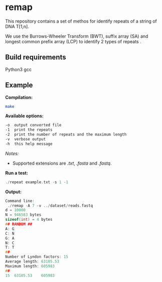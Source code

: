 # remap 

This repository contains a set of methos for identify repeats of a string of DNA T\[1,n\].

We use the Burrows-Wheeler Transform (BWT), suffix array (SA) and longest common prefix array (LCP) to identify 2 types of repeats .

## Build requirements

Python3
gcc

## Example

**Compilation:**

```sh
make
```

**Available options:**

```sh
-o  output converted file
-1	print the repeats
-2 	print the number of repeats and the maximum length
-v	verbose output
-h	this help message

```
_Notes:_ 
- Supported extensions are _.txt_, _.fasta_ and _.fastq_.


**Run a test:**

```c
./repeat example.txt -s 1 -1
```

**Output:**

```c
Command line:
 ./remap -A 7 -v ../dataset/reads.fastq
d = 10000
N = 946583 bytes
sizeof(int) = 4 bytes
## RANDOM ##
A: G
C: N
G: A
N: C
T: T
##
Number of Lyndon factors: 15
Average length: 63105.53
Maximum length: 605983
##
15	63105.53	605983
```

